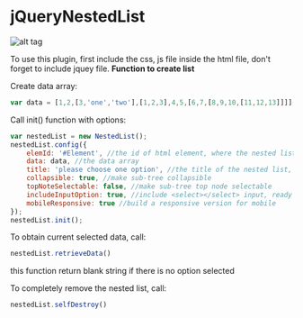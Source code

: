 jQueryNestedList
================

![alt tag](http://i.imgur.com/VtcfWgm.png)

To use this plugin, first include the css, js file inside the html file, don't forget to include jquey file.
<b>Function to create list</b>

Create data array:
```javascript
var data = [1,2,[3,'one','two'],[1,2,3],4,5,[6,7,[8,9,10,[11,12,13]]]];
```

Call init() function with options:
```javascript
var nestedList = new NestedList();
nestedList.config({
	elemId: '#Element', //the id of html element, where the nested list created
	data: data, //the data array
	title: 'please choose one option', //the title of the nested list, also displayed
	collapsible: true, //make sub-tree collapsible
	topNoteSelectable: false, //make sub-tree top node selectable
	includeInputOption: true, //include <select></select> input, ready to send to form
	mobileResponsive: true //build a responsive version for mobile
});
nestedList.init(); 
```
To obtain current selected data, call:
```javascript
nestedList.retrieveData()
```
this function return blank string if there is no option selected

To completely remove the nested list, call:
```javascript
nestedList.selfDestroy()
```
